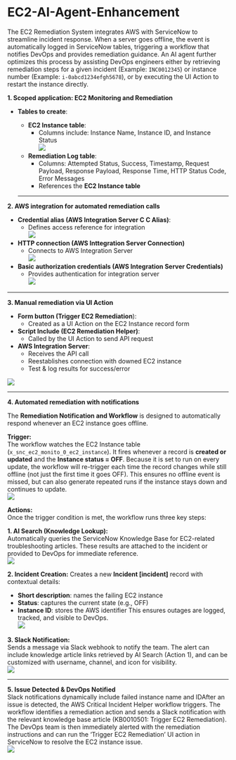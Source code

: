 # EC2-AI-Agent-Enhancement
The EC2 Remediation System integrates AWS with ServiceNow to streamline incident response. When a server goes offline, the event is automatically logged in ServiceNow tables, triggering a workflow that notifies DevOps and provides remediation guidance. An AI agent further optimizes this process by assisting DevOps engineers either by retrieving remediation steps for a given incident (Example: `INC0012345`) or instance number (Example: `i-0abcd1234efgh5678`), or by executing the UI Action to restart the instance directly.

**1. Scoped application: EC2 Monitoring and Remediation**
- **Tables to create**:
  - **EC2 Instance table**: 
    - Columns include: Instance Name, Instance ID, and Instance Status <br>
![](https://github.com/CodeWithLuwam/EC2-AI-Agent-Enhancement/blob/main/Images/EC2%20Instance%20Table-%20AI%20Agent%20Studio%20-%20Update%20Set.png?raw=true)
  - **Remediation Log table**:
    - Columns: Attempted Status, Success, Timestamp, Request Payload, Response Payload, Response Time, HTTP Status Code, Error Messages
    - References the **EC2 Instance table**
  
  ---
**2. AWS integration for automated remediation calls**
- **Credential alias (AWS Integration Server C C Alias)**:
  - Defines access reference for integration <br>
![](https://github.com/CodeWithLuwam/EC2-AI-Agent-Enhancement/blob/main/Images/AWS%20Connection%20&%20Credential%20Alias%20-%20Update%20Set.png?raw=true)
- **HTTP connection (AWS Inttegration Server Connection)**
  - Connects to AWS Integration Server <br>
![](https://github.com/CodeWithLuwam/EC2-AI-Agent-Enhancement/blob/main/Images/AWS%20Connection%20record%20-%20Update%20Set.png?raw=true)
- **Basic authorization credentials (AWS Integration Server Credentials)**
  - Provides authentication for integration server <br>
![](https://github.com/CodeWithLuwam/EC2-AI-Agent-Enhancement/blob/main/Images/AWS%20Credentials%20(Basic%20Auth%20Type)%20-%20Update%20Set.png?raw=true)

---
**3. Manual remediation via UI Action**
  - **Form button (Trigger EC2 Remediation**):
    - Created as a UI Action on the EC2 Instance record form
  - **Script Include (EC2 Remediation Helper)**:
    - Called by the UI Action to send API request
- **AWS Integration Server**:
    - Receives the API call
    - Reestablishes connection with downed EC2 instance
    - Test & log results for success/error
      
![](https://github.com/CodeWithLuwam/EC2-AI-Agent-Enhancement/blob/main/Images/UI%20Action%20-%20Trigger%20EC2%20Remediation%20form%20button.png?raw=true)

---

**4. Automated remediation with notifications** <br>

The **Remediation Notification and Workflow** is designed to automatically respond whenever an EC2 instance goes offline. <br>

**Trigger:** <br>
The workflow watches the EC2 Instance table (`x_snc_ec2_monito_0_ec2_instance`). It fires whenever a record is **created or updated** and the **Instance status = OFF**. Because it is set to run on every update, the workflow will re-trigger each time the record changes while still offline (not just the first time it goes OFF). This ensures no offline event is missed, but can also generate repeated runs if the instance stays down and continues to update. <br>
![](https://github.com/CodeWithLuwam/EC2-AI-Agent-Enhancement/blob/main/Images/EC2%20Remediation%20Workfloow%20Overview.png?raw=true) <br>

**Actions:** <br>
Once the trigger condition is met, the workflow runs three key steps: <br>

**1. AI Search (Knowledge Lookup):** <br>
Automatically queries the ServiceNow Knowledge Base for EC2-related troubleshooting articles. These results are attached to the incident or provided to DevOps for immediate reference. <br>
![](https://github.com/CodeWithLuwam/EC2-AI-Agent-Enhancement/blob/main/Images/Action%201%20-%20AI%20Search%20%E2%80%93%20EC2%20Knowledge%20Articles.png?raw=true) <br>

**2. Incident Creation:**
Creates a new **Incident [incident]** record with contextual details:
  - **Short description**: names the failing EC2 instance
  - **Status**: captures the current state (e.g., OFF)
  - **Instance ID**: stores the AWS identifier
This ensures outages are logged, tracked, and visible to DevOps. <br>
![](https://github.com/CodeWithLuwam/EC2-AI-Agent-Enhancement/blob/main/Images/Action%202%20-%20Incident%20Record%20Creation.png?raw=true) <br>

**3. Slack Notification:** <br>
Sends a message via Slack webhook to notify the team. The alert can include knowledge article links retrieved by AI Search (Action 1), and can be customized with username, channel, and icon for visibility. <br>
![](https://github.com/CodeWithLuwam/EC2-AI-Agent-Enhancement/blob/main/Images/Action%203%20-%20Slack%20Notification.png?raw=true) 

 ---

**5. Issue Detected & DevOps Notified** <br> 
Slack notifications dynamically include failed instance name and IDAfter an issue is detected, the AWS Critical Incident Helper workflow triggers. The workflow identifies a remediation action and sends a Slack notification with the relevant knowledge base article (KB0010501: Trigger EC2 Remediation). The DevOps team is then immediately alerted with the remediation instructions and can run the ‘Trigger EC2 Remediation’ UI action in ServiceNow to resolve the EC2 instance issue. <br>
![](https://github.com/CodeWithLuwam/EC2-AI-Agent-Enhancement/blob/main/Images/Issue%20Detected%20&%20DevOps%20Notified.png?raw=true)
